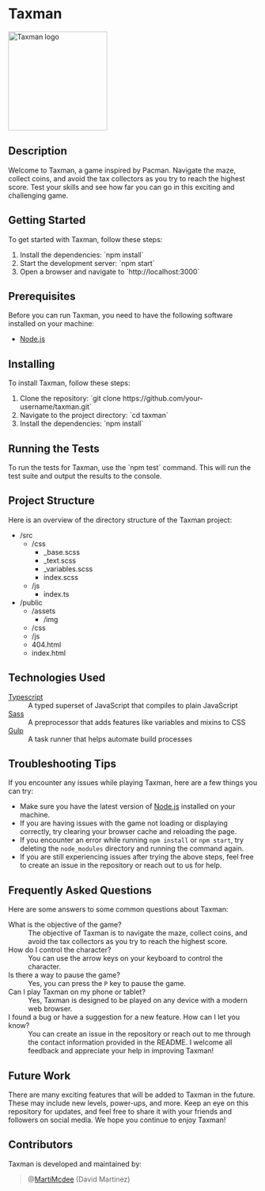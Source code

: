 <!DOCTYPE html>
<html>
  <body>
    <h1>Taxman</h1>
    <img src="https://townsquare.media/site/295/files/2022/10/attachment-Taxman-shot.jpg?w=980&q=75" alt="Taxman logo" width="200" height="200" />
    <h2>Description</h2>
    <p>Welcome to Taxman, a game inspired by Pacman. Navigate the maze, collect coins, and avoid the tax collectors as you try to reach the highest score. Test your skills and see how far you can go in this exciting and challenging game.</p>
    <h2>Getting Started</h2>
    <p>To get started with Taxman, follow these steps:</p>
    <ol>
      <li>Install the dependencies: `npm install`</li>
      <li>Start the development server: `npm start`</li>
      <li>Open a browser and navigate to `http://localhost:3000`</li>
    </ol>
    <h2>Prerequisites</h2>
    <p>Before you can run Taxman, you need to have the following software installed on your machine:</p>
    <ul>
      <li><a href="https://nodejs.org/en/">Node.js</a></li>
    </ul>
    <h2>Installing</h2>
    <p>To install Taxman, follow these steps:</p>
    <ol>
      <li>Clone the repository: `git clone https://github.com/your-username/taxman.git`</li>
      <li>Navigate to the project directory: `cd taxman`</li>
      <li>Install the dependencies: `npm install`</li>
    </ol>
    <h2>Running the Tests</h2>
    <p>To run the tests for Taxman, use the `npm test` command. This will run the test suite and output the results to the console.</p>
  <h2>Project Structure</h2>
    <p>Here is an overview of the directory structure of the Taxman project:</p>
    <ul>
      <li>/src
        <ul>
          <li>/css
            <ul>
              <li>_base.scss</li>
              <li>_text.scss</li>
              <li>_variables.scss</li>
              <li>index.scss</li>
            </ul>
          </li>
          <li>/js
            <ul>
              <li>index.ts</li>
            </ul>
          </li>
        </ul>
      </li>
      <li>/public
        <ul>
          <li>/assets
            <ul>
              <li>/img</li>
            </ul>
          </li>
          <li>/css</li>
          <li>/js</li>
          <li>404.html</li>
          <li>index.html</li>
        </ul>
      </li>
    </ul>
<h2>Technologies Used</h2>
<dl>
  <dt>
    <a href="https://www.typescriptlang.org/" target="_blank">Typescript</a>
  </dt>
  <dd>A typed superset of JavaScript that compiles to plain JavaScript</dd>
  <dt>
    <a href="https://sass-lang.com/" target="_blank">Sass</a>
  </dt>
  <dd>A preprocessor that adds features like variables and mixins to CSS</dd>
  <dt>
    <a href="https://gulpjs.com/" target="_blank">Gulp</a>
  </dt>
  <dd>A task runner that helps automate build processes</dd>
</dl>
<h2>Troubleshooting Tips</h2>
<p>If you encounter any issues while playing Taxman, here are a few things you can try:</p>
<ul>
  <li>Make sure you have the latest version of <a href="https://nodejs.org/en/" target="_blank">Node.js</a> installed on your machine.</li>
  <li>If you are having issues with the game not loading or displaying correctly, try clearing your browser cache and reloading the page.</li>
  <li>If you encounter an error while running <code>npm install</code> or <code>npm start</code>, try deleting the <code>node_modules</code> directory and running the command again.</li>
  <li>If you are still experiencing issues after trying the above steps, feel free to create an issue in the repository or reach out to us for help.</li>
</ul>
<h2>Frequently Asked Questions</h2>
<p>Here are some answers to some common questions about Taxman:</p>
<dl>
  <dt>What is the objective of the game?</dt>
  <dd>The objective of Taxman is to navigate the maze, collect coins, and avoid the tax collectors as you try to reach the highest score.</dd>
  <dt>How do I control the character?</dt>
  <dd>You can use the arrow keys on your keyboard to control the character.</dd>
  <dt>Is there a way to pause the game?</dt>
  <dd>Yes, you can press the <code>P</code> key to pause the game.</dd>
  <dt>Can I play Taxman on my phone or tablet?</dt>
  <dd>Yes, Taxman is designed to be played on any device with a modern web browser.</dd>
  <dt>I found a bug or have a suggestion for a new feature. How can I let you know?</dt>
  <dd>You can create an issue in the repository or reach out to me through the contact information provided in the README. I welcome all feedback and appreciate your help in improving Taxman!</dd>
</dl>
<h2>Future Work</h2>
<p>There are many exciting features that will be added to Taxman in the future. These may include new levels, power-ups, and more. Keep an eye on this repository for updates, and feel free to share it with your friends and followers on social media. We hope you continue to enjoy Taxman!</p>
<h2>Contributors</h2>
<p>Taxman is developed and maintained by:</p>
<blockquote><p>@<a href="https://www.linkedin.com/in/david-martinez-a693b165/">MartiMcdee</a> (David Martinez)
</p></blockquote>
